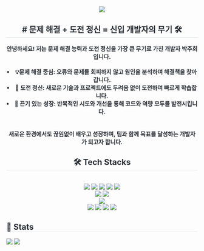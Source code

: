 <div align= "center">
    <img src="https://capsule-render.vercel.app/api?type=waving&color=0522ff&height=180&text=도전하는%20개발자%20박주희입니다🚀&animation=twinkling&fontColor=ffffff&fontSize=50" />
    </div>
    <div align= "center"> 
    <h2 style="border-bottom: 1px solid #d8dee4; color: #282d33;"> # 문제 해결 + 도전 정신 = 신입 개발자의 무기 🛠️ </h2>  
    <div style="font-weight: 700; font-size: 15px; text-align: center; color: #282d33;"> 안녕하세요! 저는 문제 해결 능력과 도전 정신을 가장 큰 무기로 가진 개발자 박주희입니다.</li>
<br><br>
</li><li> 💡문제 해결 중심: 오류와 문제를 회피하지 않고 원인을 분석하며 해결책을 찾아갑니다.</li><li> 🚀 도전 정신: 새로운 기술과 프로젝트에도 두려움 없이 도전하며 빠르게 학습합니다.</li><li> 🔧 끈기 있는 성장: 반복적인 시도와 개선을 통해 코드와 역량 모두를 발전시킵니다.</li></li>
<br><br>새로운 환경에서도 끊임없이 배우고 성장하며, 팀과 함께 목표를 달성하는 개발자가 되고자 합니다. </div> 
    </div>
    <div align= "center">
    <h2 style="border-bottom: 1px solid #d8dee4; color: #282d33;"> 🛠️ Tech Stacks </h2> <br> 
    <div style="margin: 0 auto; text-align: center;" align= "center"> 
          <img src="https://img.shields.io/badge/Java-007396?style=for-the-badge&logo=Java&logoColor=white">
          <img src="https://img.shields.io/badge/C-A8B9CC?style=for-the-badge&logo=C&logoColor=white">
          <img src="https://img.shields.io/badge/HTML5-E34F26?style=for-the-badge&logo=HTML5&logoColor=white">
          <img src="https://img.shields.io/badge/css-1572B6?style=for-the-badge&logo=css3&logoColor=white">
          <img src="https://img.shields.io/badge/Javascript-F7DF1E?style=for-the-badge&logo=Javascript&logoColor=white">
        <br>
          <img src="https://img.shields.io/badge/Notion-000000?style=for-the-badge&logo=Notion&logoColor=white">
          <img src="https://img.shields.io/badge/Oracle-F80000?style=for-the-badge&logo=Oracle&logoColor=white">
          <br/><img src="https://img.shields.io/badge/Spring-6DB33F?style=for-the-badge&logo=Spring&logoColor=white">
          <br/><img src="https://img.shields.io/badge/jQuery-0769AD?style=for-the-badge&logo=jQuery&logoColor=white">
          <img src="https://img.shields.io/badge/Vue.js-4FC08D?style=for-the-badge&logo=Vue.js&logoColor=white">
          <img src="https://img.shields.io/badge/Figma-F24E1E?style=for-the-badge&logo=Figma&logoColor=white">
          <img src="https://img.shields.io/badge/Github-181717?style=for-the-badge&logo=Github&logoColor=white">
          </div>
    </div>
   <div style="text-align: left;"> 
    <h2 style="border-bottom: 1px solid #d8dee4; color: #282d33;"> 🏅 Stats </h2> <div style="text-align: left;"> <img src="https://github-readme-stats.vercel.app/api?username=mouse1111&bg_color=180,ddf2fd,00000000&title_color=1a52f9&text_color=1a52f9"
         /> <img src="https://github-readme-stats.vercel.app/api/top-langs/?username=mouse1111&layout=compact&bg_color=180,ddf2fd,00000000&title_color=1a52f9&text_color=1a52f9"
           /> </div> 
    </div>
    
    
